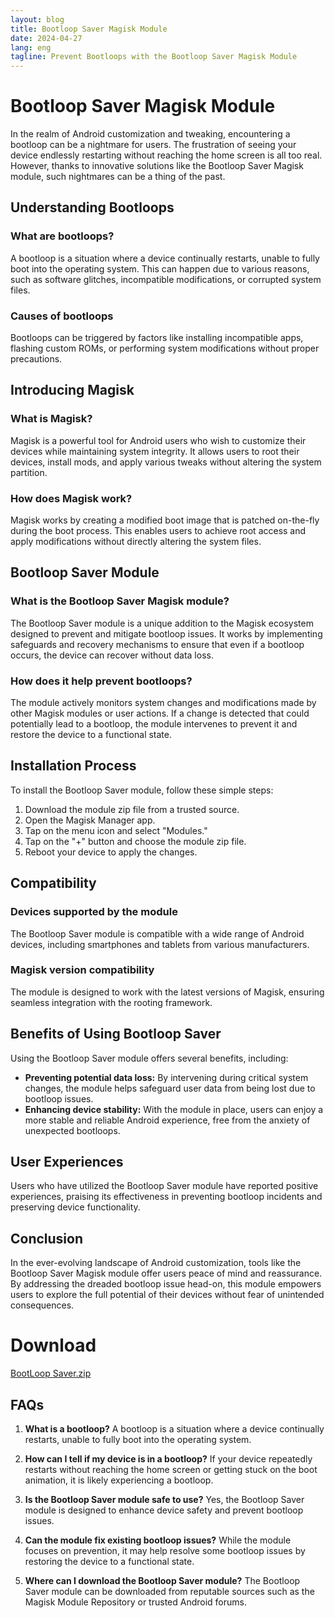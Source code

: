 ```yaml
---
layout: blog
title: Bootloop Saver Magisk Module
date: 2024-04-27
lang: eng
tagline: Prevent Bootloops with the Bootloop Saver Magisk Module
---
```


# Bootloop Saver Magisk Module

In the realm of Android customization and tweaking, encountering a bootloop can be a nightmare for users. The frustration of seeing your device endlessly restarting without reaching the home screen is all too real. However, thanks to innovative solutions like the Bootloop Saver Magisk module, such nightmares can be a thing of the past.

## Understanding Bootloops

### What are bootloops?

A bootloop is a situation where a device continually restarts, unable to fully boot into the operating system. This can happen due to various reasons, such as software glitches, incompatible modifications, or corrupted system files.

### Causes of bootloops

Bootloops can be triggered by factors like installing incompatible apps, flashing custom ROMs, or performing system modifications without proper precautions.

## Introducing Magisk

### What is Magisk?

Magisk is a powerful tool for Android users who wish to customize their devices while maintaining system integrity. It allows users to root their devices, install mods, and apply various tweaks without altering the system partition.

### How does Magisk work?

Magisk works by creating a modified boot image that is patched on-the-fly during the boot process. This enables users to achieve root access and apply modifications without directly altering the system files.

## Bootloop Saver Module

### What is the Bootloop Saver Magisk module?

The Bootloop Saver module is a unique addition to the Magisk ecosystem designed to prevent and mitigate bootloop issues. It works by implementing safeguards and recovery mechanisms to ensure that even if a bootloop occurs, the device can recover without data loss.

### How does it help prevent bootloops?

The module actively monitors system changes and modifications made by other Magisk modules or user actions. If a change is detected that could potentially lead to a bootloop, the module intervenes to prevent it and restore the device to a functional state.

## Installation Process

To install the Bootloop Saver module, follow these simple steps:

1. Download the module zip file from a trusted source.
2. Open the Magisk Manager app.
3. Tap on the menu icon and select "Modules."
4. Tap on the "+" button and choose the module zip file.
5. Reboot your device to apply the changes.

## Compatibility

### Devices supported by the module

The Bootloop Saver module is compatible with a wide range of Android devices, including smartphones and tablets from various manufacturers.

### Magisk version compatibility

The module is designed to work with the latest versions of Magisk, ensuring seamless integration with the rooting framework.

## Benefits of Using Bootloop Saver

Using the Bootloop Saver module offers several benefits, including:

- **Preventing potential data loss:** By intervening during critical system changes, the module helps safeguard user data from being lost due to bootloop issues.
- **Enhancing device stability:** With the module in place, users can enjoy a more stable and reliable Android experience, free from the anxiety of unexpected bootloops.

## User Experiences

Users who have utilized the Bootloop Saver module have reported positive experiences, praising its effectiveness in preventing bootloop incidents and preserving device functionality.

## Conclusion

In the ever-evolving landscape of Android customization, tools like the Bootloop Saver Magisk module offer users peace of mind and reassurance. By addressing the dreaded bootloop issue head-on, this module empowers users to explore the full potential of their devices without fear of unintended consequences.

# Download
[BootLoop Saver.zip](https://www.magiskflash.com/#?url=mLO0bLF4Gw17v7byQ81hvLDrQRThGdl5ck2wFVKqGqM6G8Jtn7Oin81rGEDlvfTwGR9lQ8gqmw9un8O9nZYymLOu)

## FAQs

1. **What is a bootloop?**
A bootloop is a situation where a device continually restarts, unable to fully boot into the operating system.

2. **How can I tell if my device is in a bootloop?**
If your device repeatedly restarts without reaching the home screen or getting stuck on the boot animation, it is likely experiencing a bootloop.

3. **Is the Bootloop Saver module safe to use?**
Yes, the Bootloop Saver module is designed to enhance device safety and prevent bootloop issues.

4. **Can the module fix existing bootloop issues?**
While the module focuses on prevention, it may help resolve some bootloop issues by restoring the device to a functional state.

5. **Where can I download the Bootloop Saver module?**
The Bootloop Saver module can be downloaded from reputable sources such as the Magisk Module Repository or trusted Android forums.
